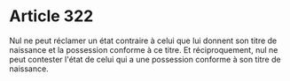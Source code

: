 # Article 322

Nul ne peut réclamer un état contraire à celui que lui donnent son titre de naissance et la possession conforme à ce titre.   Et réciproquement, nul ne peut contester l'état de celui qui a une possession conforme à son titre de naissance.